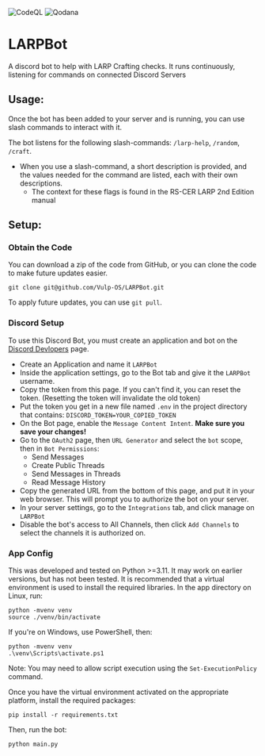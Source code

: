 ![CodeQL](https://github.com/Vulp-OS/LARPBot/actions/workflows/github-code-scanning/codeql/badge.svg) ![Qodana](https://github.com/Vulp-OS/LARPBot/actions/workflows/qodana_code_quality.yml/badge.svg)

# LARPBot

A discord bot to help with LARP Crafting checks.
It runs continuously, listening for commands on connected Discord Servers

## Usage:
Once the bot has been added to your server and is running, you can use slash commands to interact with it.

The bot listens for the following slash-commands: `/larp-help`, `/random`, `/craft`.
* When you use a slash-command, a short description is provided, and the values needed for the command are listed, each with their own descriptions.
  * The context for these flags is found in the RS-CER LARP 2nd Edition manual

## Setup:

### Obtain the Code
You can download a zip of the code from GitHub, or you can clone the code to make future updates easier.
```
git clone git@github.com/Vulp-OS/LARPBot.git
```
To apply future updates, you can use `git pull`.

### Discord Setup
To use this Discord Bot, you must create an application and bot on the [Discord Devlopers](https://discord.com/developers/applications) page.

* Create an Application and name it `LARPBot`
* Inside the application settings, go to the Bot tab and give it the `LARPBot` username.
* Copy the token from this page. If you can't find it, you can reset the token. (Resetting the token will invalidate the old token)
* Put the token you get in a new file named `.env` in the project directory that contains: `DISCORD_TOKEN=YOUR_COPIED_TOKEN`
* On the Bot page, enable the `Message Content Intent`. **Make sure you save your changes!**
* Go to the `OAuth2` page, then `URL Generator` and select the `bot` scope, then in `Bot Permissions`:
  * Send Messages
  * Create Public Threads
  * Send Messages in Threads
  * Read Message History
* Copy the generated URL from the bottom of this page, and put it in your web browser. This will prompt you to authorize the bot on your server.
* In your server settings, go to the `Integrations` tab, and click manage on `LARPBot`
* Disable the bot's access to All Channels, then click `Add Channels` to select the channels it is authorized on.

### App Config
This was developed and tested on Python >=3.11. It may work on earlier versions, but has not been tested. It is recommended that a virtual environment is used to install the required libraries.
In the app directory on Linux, run:
```
python -mvenv venv
source ./venv/bin/activate
```

If you're on Windows, use PowerShell, then:
```
python -mvenv venv
.\venv\Scripts\activate.ps1
```
Note: You may need to allow script execution using the `Set-ExecutionPolicy` command.

Once you have the virtual environment activated on the appropriate platform, install the required packages:
```
pip install -r requirements.txt
```

Then, run the bot:
```
python main.py
```
